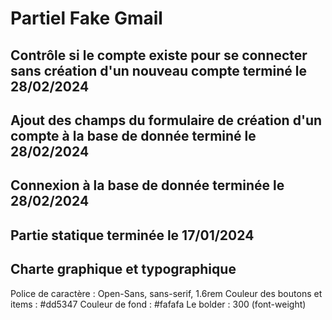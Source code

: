 # Partiel Fake Gmail

## Contrôle si le compte existe pour se connecter sans création d'un nouveau compte terminé le 28/02/2024

## Ajout des champs du formulaire de création d'un compte à la base de donnée terminé le 28/02/2024

## Connexion à la base de donnée terminée le 28/02/2024

## Partie statique terminée le 17/01/2024 

## Charte graphique et typographique
Police de caractère : Open-Sans, sans-serif, 1.6rem
Couleur des boutons et items : #dd5347
Couleur de fond : #fafafa
Le bolder : 300 (font-weight)